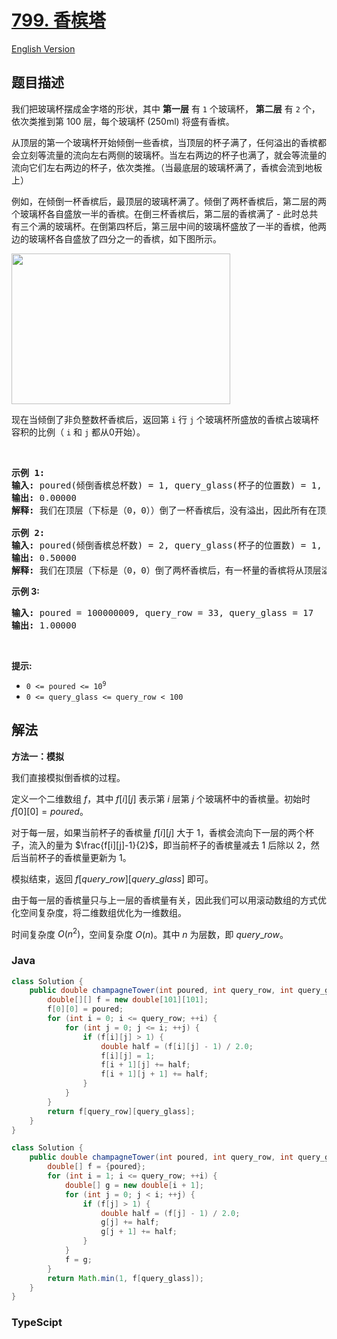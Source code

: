# [799. 香槟塔](https://leetcode.cn/problems/champagne-tower)

[English Version](/solution/0700-0799/0799.Champagne%20Tower/README_EN.md)

## 题目描述

<p>我们把玻璃杯摆成金字塔的形状，其中&nbsp;<strong>第一层</strong>&nbsp;有 <code>1</code> 个玻璃杯， <strong>第二层</strong>&nbsp;有 <code>2</code> 个，依次类推到第 100 层，每个玻璃杯 (250ml) 将盛有香槟。</p>

<p>从顶层的第一个玻璃杯开始倾倒一些香槟，当顶层的杯子满了，任何溢出的香槟都会立刻等流量的流向左右两侧的玻璃杯。当左右两边的杯子也满了，就会等流量的流向它们左右两边的杯子，依次类推。（当最底层的玻璃杯满了，香槟会流到地板上）</p>

<p>例如，在倾倒一杯香槟后，最顶层的玻璃杯满了。倾倒了两杯香槟后，第二层的两个玻璃杯各自盛放一半的香槟。在倒三杯香槟后，第二层的香槟满了 - 此时总共有三个满的玻璃杯。在倒第四杯后，第三层中间的玻璃杯盛放了一半的香槟，他两边的玻璃杯各自盛放了四分之一的香槟，如下图所示。</p>

<p><img alt="" src="https://fastly.jsdelivr.net/gh/doocs/leetcode@main/solution/0700-0799/0799.Champagne%20Tower/images/tower.png" style="height: 241px; width: 350px;" /></p>

<p>现在当倾倒了非负整数杯香槟后，返回第 <code>i</code> 行 <code>j</code>&nbsp;个玻璃杯所盛放的香槟占玻璃杯容积的比例（ <code>i</code> 和 <code>j</code>&nbsp;都从0开始）。</p>

<p>&nbsp;</p>

<pre>
<strong>示例 1:</strong>
<strong>输入:</strong> poured(倾倒香槟总杯数) = 1, query_glass(杯子的位置数) = 1, query_row(行数) = 1
<strong>输出:</strong> 0.00000
<strong>解释:</strong> 我们在顶层（下标是（0，0））倒了一杯香槟后，没有溢出，因此所有在顶层以下的玻璃杯都是空的。

<strong>示例 2:</strong>
<strong>输入:</strong> poured(倾倒香槟总杯数) = 2, query_glass(杯子的位置数) = 1, query_row(行数) = 1
<strong>输出:</strong> 0.50000
<strong>解释:</strong> 我们在顶层（下标是（0，0）倒了两杯香槟后，有一杯量的香槟将从顶层溢出，位于（1，0）的玻璃杯和（1，1）的玻璃杯平分了这一杯香槟，所以每个玻璃杯有一半的香槟。
</pre>

<p><meta charset="UTF-8" /></p>

<p><strong>示例 3:</strong></p>

<pre>
<strong>输入:</strong> poured = 100000009, query_row = 33, query_glass = 17
<strong>输出:</strong> 1.00000
</pre>

<p>&nbsp;</p>

<p><strong>提示:</strong></p>

<ul>
	<li><code>0 &lt;=&nbsp;poured &lt;= 10<sup>9</sup></code></li>
	<li><code>0 &lt;= query_glass &lt;= query_row&nbsp;&lt; 100</code></li>
</ul>

## 解法

**方法一：模拟**

我们直接模拟倒香槟的过程。

定义一个二维数组 $f$，其中 $f[i][j]$ 表示第 $i$ 层第 $j$ 个玻璃杯中的香槟量。初始时 $f[0][0] = poured$。

对于每一层，如果当前杯子的香槟量 $f[i][j]$ 大于 $1$，香槟会流向下一层的两个杯子，流入的量为 $\frac{f[i][j]-1}{2}$，即当前杯子的香槟量减去 $1$ 后除以 $2$，然后当前杯子的香槟量更新为 $1$。

模拟结束，返回 $f[query\_row][query\_glass]$ 即可。

由于每一层的香槟量只与上一层的香槟量有关，因此我们可以用滚动数组的方式优化空间复杂度，将二维数组优化为一维数组。

时间复杂度 $O(n^2)$，空间复杂度 $O(n)$。其中 $n$ 为层数，即 $query\_row$。

### **Java**

```java
class Solution {
    public double champagneTower(int poured, int query_row, int query_glass) {
        double[][] f = new double[101][101];
        f[0][0] = poured;
        for (int i = 0; i <= query_row; ++i) {
            for (int j = 0; j <= i; ++j) {
                if (f[i][j] > 1) {
                    double half = (f[i][j] - 1) / 2.0;
                    f[i][j] = 1;
                    f[i + 1][j] += half;
                    f[i + 1][j + 1] += half;
                }
            }
        }
        return f[query_row][query_glass];
    }
}
```

```java
class Solution {
    public double champagneTower(int poured, int query_row, int query_glass) {
        double[] f = {poured};
        for (int i = 1; i <= query_row; ++i) {
            double[] g = new double[i + 1];
            for (int j = 0; j < i; ++j) {
                if (f[j] > 1) {
                    double half = (f[j] - 1) / 2.0;
                    g[j] += half;
                    g[j + 1] += half;
                }
            }
            f = g;
        }
        return Math.min(1, f[query_glass]);
    }
}
```

### **TypeScipt**
